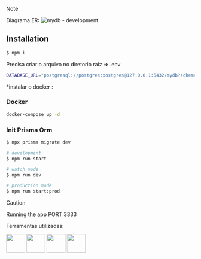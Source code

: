 

> [!NOTE]
> Diagrama ER: 
![mydb - development](https://github.com/user-attachments/assets/5bed29d3-89df-47dc-8729-69d4f87aa0d7)


## Installation

```bash
$ npm i
```

Precisa criar o arquivo no diretorio raiz => .env

```bash
DATABASE_URL="postgresql://postgres:postgres@127.0.0.1:5432/mydb?schema=development"
```

*instalar o docker :


### Docker 
```bash
docker-compose up -d
```



### Init Prisma Orm
```java
$ npx prisma migrate dev
```


```bash
# development
$ npm run start

# watch mode
$ npm run dev

# production mode
$ npm run start:prod
```

> [!CAUTION]
> Running the app PORT 3333


Ferramentas utilizadas:
<div style = "display: inline">
  <img src="https://cdn.jsdelivr.net/gh/devicons/devicon@latest/icons/nestjs/nestjs-original.svg" width="50px"/>          
  <img src="https://cdn.jsdelivr.net/gh/devicons/devicon@latest/icons/postgresql/postgresql-plain-wordmark.svg" width="50px"/> 
  <img src="https://cdn.jsdelivr.net/gh/devicons/devicon@latest/icons/prisma/prisma-original.svg" width="50px"/>
  <img src="https://cdn.jsdelivr.net/gh/devicons/devicon@latest/icons/docker/docker-original-wordmark.svg" width="50px" />     
</div>
